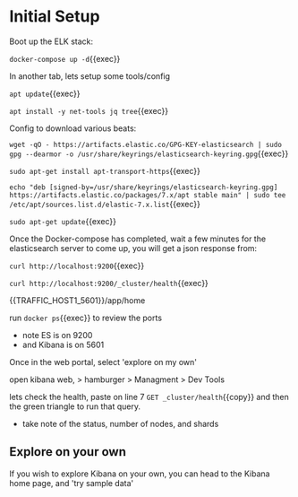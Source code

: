 
# Initial Setup

Boot up the ELK stack:

`docker-compose up -d`{{exec}}

In another tab, lets setup some tools/config

`apt update`{{exec}}

`apt install -y net-tools jq tree`{{exec}}

Config to download various beats:

`wget -qO - https://artifacts.elastic.co/GPG-KEY-elasticsearch | sudo gpg --dearmor -o /usr/share/keyrings/elasticsearch-keyring.gpg`{{exec}}

`sudo apt-get install apt-transport-https`{{exec}}

`echo "deb [signed-by=/usr/share/keyrings/elasticsearch-keyring.gpg] https://artifacts.elastic.co/packages/7.x/apt stable main" | sudo tee /etc/apt/sources.list.d/elastic-7.x.list`{{exec}}

`sudo apt-get update`{{exec}}



Once the Docker-compose has completed, wait a few minutes for the elasticsearch server to come up, you will get a json response from:

`curl http://localhost:9200`{{exec}}

`curl http://localhost:9200/_cluster/health`{{exec}}



{{TRAFFIC_HOST1_5601}}/app/home



run `docker ps`{{exec}} to review the ports  
 - note ES is on 9200
 - and Kibana is on 5601


Once in the web portal, select 'explore on my own'


open kibana web, > hamburger > Managment > Dev Tools

lets check the health, paste on line 7 `GET _cluster/health`{{copy}} and then the green triangle to run that query.

- take note of the status, number of nodes, and shards


## Explore on your own

If you wish to explore Kibana on your own, you can head to the Kibana home page, and 'try sample data'

